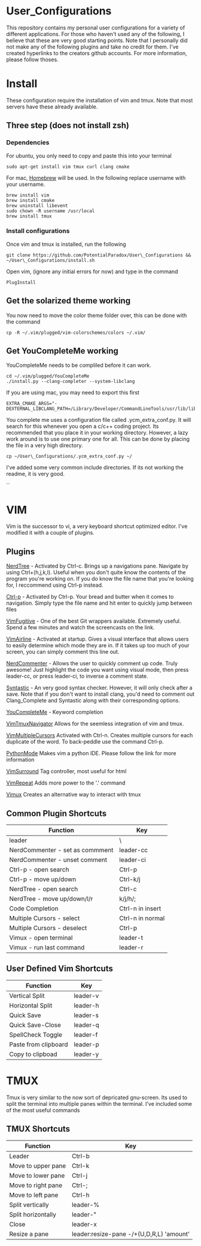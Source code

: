 # User\_Configurations
This repository contains my personal user configurations for a variety of different applications. 
For those who haven't used any of the following, I believe that these are very good starting points. 
Note that I personally did not make any of the following plugins and take no credit for them. 
I've created hyperlinks to the creators github accounts. 
For more information, please follow thoses.

# Install
These configuration require the installation of vim and tmux. 
Note that most servers have these already available.

## Three step (does not install zsh)
### Dependencies
For ubuntu, you only need to copy and paste this into your terminal
```
sudo apt-get install vim tmux curl clang cmake
```
For mac, <a href="brew.sh">Homebrew</a> will be used. 
In the following replace username with your username.
```
brew install vim
brew install cmake
brew uninstall libevent
sudo chown -R username /usr/local
brew install tmux
```
### Install configurations 
Once vim and tmux is installed, run the following
```
git clone https://github.com/PotentialParadox/User\_Configurations && ~/User\_Configurations/install.sh
```
Open vim, (ignore any initial errors for now) and type in the command
```
PlugInstall
```
## Get the solarized theme working
You now need to move the color theme folder over, this can be done with the command
```
cp -R ~/.vim/plugged/vim-colorschemes/colors ~/.vim/
```
## Get YouCompleteMe working
YouCompleteMe needs to be compliled before it can work.
```
cd ~/.vim/plugged/YouCompleteMe
./install.py --clang-completer --system-libclang
```
If you are using mac, you may need to export this first
```
EXTRA_CMAKE_ARGS="-DEXTERNAL_LIBCLANG_PATH=/Library/Developer/CommandLineTools/usr/lib/libclang.dylib"
```
You complete me uses a configuration file called .ycm_extra_conf.py.
It will search for this whenever you open a c/c++ coding project.
Its recommended that you place it in your working directory.
However, a lazy work around is to use one primary one for all.
This can be done by placing the file in a very high directory.
```
cp ~/User\_Configurations/.ycm_extra_conf.py ~/
```
I've added some very common include directories.
If its not working the readme, it is very good.

<!--## One step (very very beta, use at your own risk)-->
<!--For mac and ubuntu copy and paste this into your terminal-->
<!--```-->
<!--git clone https://github.com/PotentialParadox/User\_Configurations && ~/User\_Configurations/full_install.sh-->
<!--`-->``


# VIM
Vim is the successor to vi, a very keyboard shortcut optimized editor. 
I've modified it with a couple of plugins.
## Plugins
<a href="https://github.com/scrooloose/nerdtree">NerdTree</a> - 
Activated by Ctrl-c. 
Brings up a navigations pane. 
Navigate by using Ctrl+(h,j,k,l). 
Useful when you don't quite know the contents of the program you're working on. 
If you do know the file name that you're looking for, I reccommend using Ctrl-p instead.  

<a href="https://github.com/kien/ctrlp.vim">Ctrl-p</a> - 
Activated by Ctrl-p. Your bread and butter when it comes to navigation. 
Simply type the file name and hit enter to quickly jump between files

<a href="https://github.com/tpope/vim-fugitive">VimFugitive</a> -
One of the best Git wrappers available.
Extremely useful.
Spend a few minutes and watch the screencasts on the link.

<a href="https://github.com/bling/vim-airline">VimAirline</a> - 
Activated at startup. 
Gives a visual interface that allows users to easily determine which mode they are in. 
If it takes up too much of your screen, you can simply comment this line out.

<a href="https://github.com/scrooloose/nerdcommenter"> NerdCommenter</a> - 
Allows the user to quickly comment up code. 
Truly awesome! 
Just highlight the code you want using visual mode, then press leader-cc, or press leader-ci, to inverse a comment state.

<a href="https://github.com/scrooloose/syntastic">Syntastic</a> - 
An very good syntax checker. 
However, it will only check after a save. 
Note that if you don't want to install clang, you'd need to comment out Clang_Complete and Syntastic along with their corresponding options.

<a href="https://github.com/valloric/youcompleteme">YouCompleteMe</a> - 
Keyword completion

<a href="https://github.com/christoomey/vim-tmux-navigator">VimTmuxNavigator</a> 
Allows for the seemless integration of vim and tmux.

<a href="https://github.com/terryma/vim-multiple-cursors">VimMultipleCursors</a> 
Activated with Ctrl-n. 
Creates multiple cursors for each duplicate of the word. 
To back-peddle use the command Ctrl-p.

<a href="https://github.com/klen/python-mode">PythonMode</a> 
Makes vim a python IDE. 
Please follow the link for more information

<a href="https://github.com/tpope/vim-surround">VimSurround</a>
Tag controller, most useful for html

<a href="https://github.com/tpope/vim-repeat">VimRepeat</a>
Adds more power to the '.' command

<a href="https://github.com/benmills/vimux">Vimux</a>
Creates an alternative way to interact with tmux

## Common Plugin Shortcuts
Function                        | Key 
------------------------------- | ----------------
leader                          | \
NerdCommenter - set as commment | leader-cc
NerdCommenter - unset comment   | leader-ci
Ctrl-p - open search            | Ctrl-p
Ctrl-p - move up/down           | Ctrl-k/j
NerdTree - open search          | Ctrl-c
NerdTree - move up/down/l/r     | k/j/h/;
Code Completion                 | Ctrl-n in insert
Multiple Cursors - select       | Ctrl-n in normal
Multiple Cursors - deselect     | Ctrl-p
Vimux - open terminal           | leader-t
Vimux - run last command        | leader-r

## User Defined Vim Shortcuts
Function             | Key 
-------------------- | -------
Vertical Split       | leader-v
Horizontal Split     | leader-h
Quick Save           | leader-s
Quick Save-Close     | leader-q
SpellCheck Toggle    | leader-f
Paste from clipboard | leader-p
Copy to clipboad     | leader-y

# TMUX
Tmux is very similar to the now sort of depricated gnu-screen. 
Its used to split the terminal into multiple panes within the terminal. 
I've included some of the most useful commands

## TMUX Shortcuts
Function             | Key 
-------------------- | ------------------------------------------
Leader               | Ctrl-b
Move to upper pane   | Ctrl-k
Move to lower pane   | Ctrl-j
Move to right pane   | Ctrl-;
Move to left pane    | Ctrl-h
Split vertically     | leader-%
Split horizontally   | leader-"
Close                | leader-x
Resize a pane        | leader:resize-pane -/+(U,D,R,L) 'amount'

